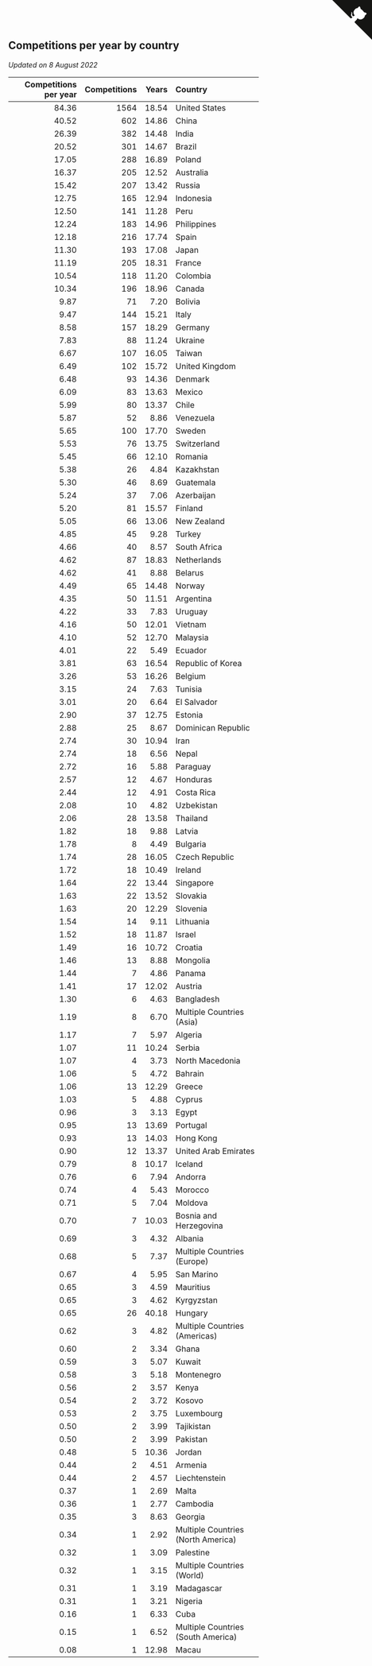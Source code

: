 ## Competitions per year by country

*Updated on  8 August 2022*

| Competitions per year | Competitions | Years | Country |
| ---: | ---: | ---: | :--- |
| 84.36 | 1564 | 18.54 | United States |
| 40.52 | 602 | 14.86 | China |
| 26.39 | 382 | 14.48 | India |
| 20.52 | 301 | 14.67 | Brazil |
| 17.05 | 288 | 16.89 | Poland |
| 16.37 | 205 | 12.52 | Australia |
| 15.42 | 207 | 13.42 | Russia |
| 12.75 | 165 | 12.94 | Indonesia |
| 12.50 | 141 | 11.28 | Peru |
| 12.24 | 183 | 14.96 | Philippines |
| 12.18 | 216 | 17.74 | Spain |
| 11.30 | 193 | 17.08 | Japan |
| 11.19 | 205 | 18.31 | France |
| 10.54 | 118 | 11.20 | Colombia |
| 10.34 | 196 | 18.96 | Canada |
| 9.87 | 71 | 7.20 | Bolivia |
| 9.47 | 144 | 15.21 | Italy |
| 8.58 | 157 | 18.29 | Germany |
| 7.83 | 88 | 11.24 | Ukraine |
| 6.67 | 107 | 16.05 | Taiwan |
| 6.49 | 102 | 15.72 | United Kingdom |
| 6.48 | 93 | 14.36 | Denmark |
| 6.09 | 83 | 13.63 | Mexico |
| 5.99 | 80 | 13.37 | Chile |
| 5.87 | 52 | 8.86 | Venezuela |
| 5.65 | 100 | 17.70 | Sweden |
| 5.53 | 76 | 13.75 | Switzerland |
| 5.45 | 66 | 12.10 | Romania |
| 5.38 | 26 | 4.84 | Kazakhstan |
| 5.30 | 46 | 8.69 | Guatemala |
| 5.24 | 37 | 7.06 | Azerbaijan |
| 5.20 | 81 | 15.57 | Finland |
| 5.05 | 66 | 13.06 | New Zealand |
| 4.85 | 45 | 9.28 | Turkey |
| 4.66 | 40 | 8.57 | South Africa |
| 4.62 | 87 | 18.83 | Netherlands |
| 4.62 | 41 | 8.88 | Belarus |
| 4.49 | 65 | 14.48 | Norway |
| 4.35 | 50 | 11.51 | Argentina |
| 4.22 | 33 | 7.83 | Uruguay |
| 4.16 | 50 | 12.01 | Vietnam |
| 4.10 | 52 | 12.70 | Malaysia |
| 4.01 | 22 | 5.49 | Ecuador |
| 3.81 | 63 | 16.54 | Republic of Korea |
| 3.26 | 53 | 16.26 | Belgium |
| 3.15 | 24 | 7.63 | Tunisia |
| 3.01 | 20 | 6.64 | El Salvador |
| 2.90 | 37 | 12.75 | Estonia |
| 2.88 | 25 | 8.67 | Dominican Republic |
| 2.74 | 30 | 10.94 | Iran |
| 2.74 | 18 | 6.56 | Nepal |
| 2.72 | 16 | 5.88 | Paraguay |
| 2.57 | 12 | 4.67 | Honduras |
| 2.44 | 12 | 4.91 | Costa Rica |
| 2.08 | 10 | 4.82 | Uzbekistan |
| 2.06 | 28 | 13.58 | Thailand |
| 1.82 | 18 | 9.88 | Latvia |
| 1.78 | 8 | 4.49 | Bulgaria |
| 1.74 | 28 | 16.05 | Czech Republic |
| 1.72 | 18 | 10.49 | Ireland |
| 1.64 | 22 | 13.44 | Singapore |
| 1.63 | 22 | 13.52 | Slovakia |
| 1.63 | 20 | 12.29 | Slovenia |
| 1.54 | 14 | 9.11 | Lithuania |
| 1.52 | 18 | 11.87 | Israel |
| 1.49 | 16 | 10.72 | Croatia |
| 1.46 | 13 | 8.88 | Mongolia |
| 1.44 | 7 | 4.86 | Panama |
| 1.41 | 17 | 12.02 | Austria |
| 1.30 | 6 | 4.63 | Bangladesh |
| 1.19 | 8 | 6.70 | Multiple Countries (Asia) |
| 1.17 | 7 | 5.97 | Algeria |
| 1.07 | 11 | 10.24 | Serbia |
| 1.07 | 4 | 3.73 | North Macedonia |
| 1.06 | 5 | 4.72 | Bahrain |
| 1.06 | 13 | 12.29 | Greece |
| 1.03 | 5 | 4.88 | Cyprus |
| 0.96 | 3 | 3.13 | Egypt |
| 0.95 | 13 | 13.69 | Portugal |
| 0.93 | 13 | 14.03 | Hong Kong |
| 0.90 | 12 | 13.37 | United Arab Emirates |
| 0.79 | 8 | 10.17 | Iceland |
| 0.76 | 6 | 7.94 | Andorra |
| 0.74 | 4 | 5.43 | Morocco |
| 0.71 | 5 | 7.04 | Moldova |
| 0.70 | 7 | 10.03 | Bosnia and Herzegovina |
| 0.69 | 3 | 4.32 | Albania |
| 0.68 | 5 | 7.37 | Multiple Countries (Europe) |
| 0.67 | 4 | 5.95 | San Marino |
| 0.65 | 3 | 4.59 | Mauritius |
| 0.65 | 3 | 4.62 | Kyrgyzstan |
| 0.65 | 26 | 40.18 | Hungary |
| 0.62 | 3 | 4.82 | Multiple Countries (Americas) |
| 0.60 | 2 | 3.34 | Ghana |
| 0.59 | 3 | 5.07 | Kuwait |
| 0.58 | 3 | 5.18 | Montenegro |
| 0.56 | 2 | 3.57 | Kenya |
| 0.54 | 2 | 3.72 | Kosovo |
| 0.53 | 2 | 3.75 | Luxembourg |
| 0.50 | 2 | 3.99 | Tajikistan |
| 0.50 | 2 | 3.99 | Pakistan |
| 0.48 | 5 | 10.36 | Jordan |
| 0.44 | 2 | 4.51 | Armenia |
| 0.44 | 2 | 4.57 | Liechtenstein |
| 0.37 | 1 | 2.69 | Malta |
| 0.36 | 1 | 2.77 | Cambodia |
| 0.35 | 3 | 8.63 | Georgia |
| 0.34 | 1 | 2.92 | Multiple Countries (North America) |
| 0.32 | 1 | 3.09 | Palestine |
| 0.32 | 1 | 3.15 | Multiple Countries (World) |
| 0.31 | 1 | 3.19 | Madagascar |
| 0.31 | 1 | 3.21 | Nigeria |
| 0.16 | 1 | 6.33 | Cuba |
| 0.15 | 1 | 6.52 | Multiple Countries (South America) |
| 0.08 | 1 | 12.98 | Macau |


<a href="https://github.com/jonatanklosko/wca_statistics" class="github-corner" aria-label="View source on Github"><svg width="80" height="80" viewBox="0 0 250 250" style="fill:#151513; color:#fff; position: absolute; top: 0; border: 0; right: 0;" aria-hidden="true"><path d="M0,0 L115,115 L130,115 L142,142 L250,250 L250,0 Z"></path><path d="M128.3,109.0 C113.8,99.7 119.0,89.6 119.0,89.6 C122.0,82.7 120.5,78.6 120.5,78.6 C119.2,72.0 123.4,76.3 123.4,76.3 C127.3,80.9 125.5,87.3 125.5,87.3 C122.9,97.6 130.6,101.9 134.4,103.2" fill="currentColor" style="transform-origin: 130px 106px;" class="octo-arm"></path><path d="M115.0,115.0 C114.9,115.1 118.7,116.5 119.8,115.4 L133.7,101.6 C136.9,99.2 139.9,98.4 142.2,98.6 C133.8,88.0 127.5,74.4 143.8,58.0 C148.5,53.4 154.0,51.2 159.7,51.0 C160.3,49.4 163.2,43.6 171.4,40.1 C171.4,40.1 176.1,42.5 178.8,56.2 C183.1,58.6 187.2,61.8 190.9,65.4 C194.5,69.0 197.7,73.2 200.1,77.6 C213.8,80.2 216.3,84.9 216.3,84.9 C212.7,93.1 206.9,96.0 205.4,96.6 C205.1,102.4 203.0,107.8 198.3,112.5 C181.9,128.9 168.3,122.5 157.7,114.1 C157.9,116.9 156.7,120.9 152.7,124.9 L141.0,136.5 C139.8,137.7 141.6,141.9 141.8,141.8 Z" fill="currentColor" class="octo-body"></path></svg></a><style>.github-corner:hover .octo-arm{animation:octocat-wave 560ms ease-in-out}@keyframes octocat-wave{0%,100%{transform:rotate(0)}20%,60%{transform:rotate(-25deg)}40%,80%{transform:rotate(10deg)}}@media (max-width:500px){.github-corner:hover .octo-arm{animation:none}.github-corner .octo-arm{animation:octocat-wave 560ms ease-in-out}}</style>
